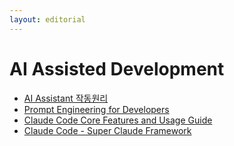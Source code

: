 ```yaml
---
layout: editorial
---
```


# AI Assisted Development

* [AI Assistant 작동원리](ai-assistant-how-it-works.md)
* [Prompt Engineering for Developers](prompt-engineering-for-devs.md)
* [Claude Code Core Features and Usage Guide](claude-code-core-features-guide.md)
* [Claude Code - Super Claude Framework](claude-code-super-claude-framework.md)
